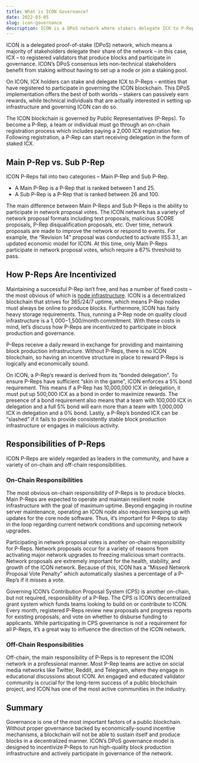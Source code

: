```yaml
---
title: What is ICON Governance?
date: 2022-03-05
slug: icon-governance
description: ICON is a DPoS network where stakers delegate ICX to P-Reps – validator teams that produce blocks and participate in governance.
---
```


ICON is a delegated proof-of-stake (DPoS) network, which means a majority of stakeholders delegate their share of the network – in this case, ICX – to registered validators that produce blocks and participate in governance. ICON’s DPoS consensus lets non-technical stakeholders benefit from staking without having to set up a node or join a staking pool.

On ICON, ICX holders can stake and delegate ICX to P-Reps – entities that have registered to participate in governing the ICON blockchain. This DPoS implementation offers the best of both worlds – stakers can passively earn rewards, while technical individuals that are actually interested in setting up infrastructure and governing ICON can do so.

The ICON blockchain is governed by Public Representatives (P-Reps). To become a P-Rep, a team or individual must go through an on-chain registration process which includes paying a 2,000 ICX registration fee. Following registration, a P-Rep can start receiving delegation in the form of staked ICX.

## Main P-Rep vs. Sub P-Rep

ICON P-Reps fall into two categories – Main P-Rep and Sub P-Rep.

* A Main P-Rep is a P-Rep that is ranked between 1 and 25.
* A Sub P-Rep is a P-Rep that is ranked between 26 and 100.

The main difference between Main P-Reps and Sub P-Reps is the ability to participate in network proposal votes. The ICON network has a variety of network proposal formats including text proposals, malicious SCORE proposals, P-Rep disqualification proposals, etc. Over time, network proposals are made to improve the network or respond to events. For example, the “Revision 14” proposal was conducted to activate IISS 3.1, an updated economic model for ICON. At this time, only Main P-Reps participate in network proposal votes, which require a 67% threshold to pass.

## How P-Reps Are Incentivized

Maintaining a successful P-Rep isn’t free, and has a number of fixed costs – the most obvious of which is [node infrastructure](https://icondev.io/icon2-operation-and-configuration-for-p-rep). ICON is a decentralized blockchain that strives for 365/24/7 uptime, which means P-Rep nodes must always be online to produce blocks. Furthermore, ICON has fairly heavy storage requirements. Thus, running a P-Rep node on quality cloud infrastructure is a $1,000-$1,500/month commitment. With these costs in mind, let’s discuss how P-Reps are incentivized to participate in block production and governance.

P-Reps receive a daily reward in exchange for providing and maintaining block production infrastructure. Without P-Reps, there is no ICON blockchain, so having an incentive structure in place to reward P-Reps is logically and economically sound.

On ICON, a P-Rep’s reward is derived from its “bonded delegation”. To ensure P-Reps have sufficient “skin in the game”, ICON enforces a 5% bond requirement. This means if a P-Rep has 10,000,000 ICX in delegation, it must put up 500,000 ICX as a bond in order to maximize rewards. The presence of a bond requirement also means that a team with 100,000 ICX in delegation and a full 5% bond will earn more than a team with 1,000,000 ICX in delegation and a 0% bond. Lastly, a P-Rep’s bonded ICX can be “slashed” if it fails to provide consistently stable block production infrastructure or engages in malicious activity.

## Responsibilities of P-Reps

ICON P-Reps are widely regarded as leaders in the community, and have a variety of on-chain and off-chain responsibilities.

### On-Chain Responsibilities

The most obvious on-chain responsibility of P-Reps is to produce blocks. Main P-Reps are expected to operate and maintain resilient node infrastructure with the goal of maximum uptime. Beyond engaging in routine server maintenance, operating an ICON node also requires keeping up with updates for the core node software. Thus, it’s important for P-Reps to stay in the loop regarding current network conditions and upcoming network upgrades.

Participating in network proposal votes is another on-chain responsibility for P-Reps. Network proposals occur for a variety of reasons from activating major network upgrades to freezing malicious smart contracts. Network proposals are extremely important for the health, stability, and growth of the ICON network. Because of this, ICON has a “Missed Network Proposal Vote Penalty” which automatically slashes a percentage of a P-Rep’s if it misses a vote.

Governing ICON’s Contribution Proposal System (CPS) is another on-chain, but not required, responsibility of a P-Rep. The CPS is ICON’s decentralized grant system which funds teams looking to build on or contribute to ICON. Every month, registered P-Reps review new proposals and progress reports for existing proposals, and vote on whether to disburse funding to applicants. While participating in CPS governance is not a requirement for all P-Reps, it’s a great way to influence the direction of the ICON network.

### Off-Chain Responsibilities

Off-chain, the main responsibility of P-Reps is to represent the ICON network in a professional manner. Most P-Rep teams are active on social media networks like Twitter, Reddit, and Telegram, where they engage in educational discussions about ICON. An engaged and educated validator community is crucial for the long-term success of a public blockchain project, and ICON has one of the most active communities in the industry.

## Summary

Governance is one of the most important factors of a public blockchain. Without proper governance backed by economically-sound incentive mechanisms, a blockchain will not be able to sustain itself and produce blocks in a decentralized manner. ICON’s DPoS governance model is designed to incentivize P-Reps to run high-quality block production infrastructure and actively participate in governance of the network.